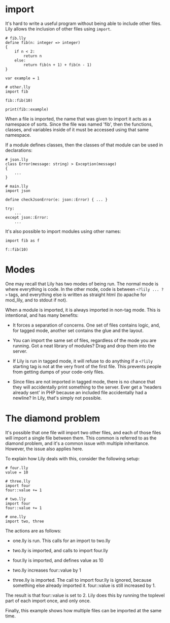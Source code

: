 import
======

It's hard to write a useful program without being able to include other files. Lily allows the inclusion of other files using `import`.

```
# fib.lly
define fib(n: integer => integer)
{
    if n < 2:
        return n
    else:
        return fib(n + 1) + fib(n - 1)
}

var example = 1

# other.lly
import fib

fib::fib(10)

print(fib::example)
```

When a file is imported, the name that was given to import it acts as a namespace of sorts. Since the file was named 'fib', then the functions, classes, and variables inside of it must be accessed using that same namespace.

If a module defines classes, then the classes of that module can be used in declarations:

```
# json.lly
class Error(message: string) > Exception(message)
{
    ...
}

# main.lly
import json

define checkJsonError(e: json::Error) { ... }

try:
    ...
except json::Error:
    ...
```

It's also possible to import modules using other names:

```
import fib as f

f::fib(10)
```

# Modes

One may recall that Lily has two modes of being run. The normal mode is where everything is code. In the other mode, code is between `<?lily ... ?>` tags, and everything else is written as straight html (to apache for mod_lily, and to stdout if not).

When a module is imported, it is always imported in non-tag mode. This is intentional, and has many benefits:

* It forces a separation of concerns. One set of files contains logic, and, for tagged mode, another set contains the glue and the layout.

* You can import the same set of files, regardless of the mode you are running. Got a neat library of modules? Drag and drop them into the server.

* If Lily is run in tagged mode, it will refuse to do anything if a `<?lily` starting tag is not at the very front of the first file. This prevents people from getting dumps of your code-only files.

* Since files are not imported in tagged mode, there is no chance that they will accidentally print something to the server. Ever get a 'headers already sent' in PHP because an included file accidentally had a newline? In Lily, that's simply not possible.

# The diamond problem

It's possible that one file will import two other files, and each of those files will import a single file between them. This common is referred to as the diamond problem, and it's a common issue with multiple inheritance. However, the issue also applies here.

To explain how Lily deals with this, consider the following setup:

```
# four.lly
value = 10

# three.lly
import four
four::value += 1

# two.lly
import four
four::value += 1

# one.lly
import two, three
```

The actions are as follows:

* one.lly is run. This calls for an import to two.lly

* two.lly is imported, and calls to import four.lly

* four.lly is imported, and defines value as 10

* two.lly increases four::value by 1

* three.lly is imported. The call to import four.lly is ignored, because something else already imported it. four::value is still increased by 1.

The result is that four::value is set to 2. Lily does this by running the toplevel part of each import once, and only once.

Finally, this example shows how multiple files can be imported at the same time.
